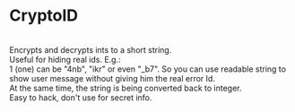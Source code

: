 # CryptoID
\
Encrypts and decrypts ints to a short string.\
Useful for hiding real ids. E.g.:\
1 (one) can be "4nb", "ikr" or even "_b7". So you can use readable string to show user message without giving him the real error Id.\
At the same time, the string is being converted back to integer.\
Easy to hack, don't use for secret info.
